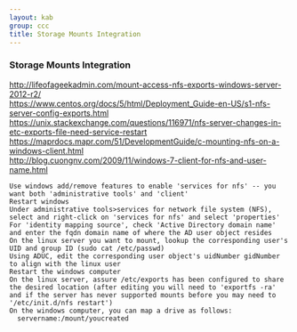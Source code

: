 ```yaml
---
layout: kab
group: ccc
title: Storage Mounts Integration
---
```


### Storage Mounts Integration

http://lifeofageekadmin.com/mount-access-nfs-exports-windows-server-2012-r2/  
https://www.centos.org/docs/5/html/Deployment_Guide-en-US/s1-nfs-server-config-exports.html  
https://unix.stackexchange.com/questions/116971/nfs-server-changes-in-etc-exports-file-need-service-restart  
https://maprdocs.mapr.com/51/DevelopmentGuide/c-mounting-nfs-on-a-windows-client.html  
http://blog.cuongnv.com/2009/11/windows-7-client-for-nfs-and-user-name.html  

```
Use windows add/remove features to enable 'services for nfs' -- you want both 'administrative tools' and 'client'
Restart windows
Under administrative tools>services for network file system (NFS), select and right-click on 'services for nfs' and select 'properties'
For 'identity mapping source', check 'Active Directory domain name' and enter the fqdn domain name of where the AD user object resides
On the linux server you want to mount, lookup the corresponding user's UID and group ID (sudo cat /etc/passwd)
Using ADUC, edit the corresponding user object's uidNumber gidNumber to align with the linux user
Restart the windows computer
On the linux server, assure /etc/exports has been configured to share the desired location (after editing you will need to 'exportfs -ra' and if the server has never supported mounts before you may need to '/etc/init.d/nfs restart')
On the windows computer, you can map a drive as follows:
  servername:/mount/youcreated
```
<br/>
<br/>
